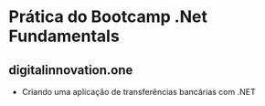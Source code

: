 # Prática do Bootcamp .Net Fundamentals
## digitalinnovation.one 
* Criando uma aplicação de transferências bancárias com .NET
